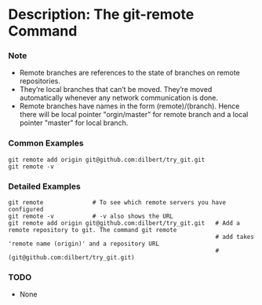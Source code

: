# Description: The git-remote Command

### Note
* Remote branches are references to the state of branches on remote repositories.
* They’re local branches that can’t be moved. They’re moved automatically whenever any network communication is done.
* Remote branches have names in the form (remote)/(branch).  Hence there will be local pointer "orgin/master" for remote
  branch and a local pointer "master" for local branch.

### Common Examples
```
git remot­e add origi­n git@g­ithub.com:­dilbert/tr­y_git.git
git remote -v
```

### Detailed Examples
```
git remote              # To see which remote servers you have configured
git remote -v           # -v also shows the URL
git remot­e add origi­n git@g­ithub.com:­dilbert/tr­y_git.git   # Add a remote repository to git. The command git remote
                                                           # add takes 'remote name (origin)' and a repository URL
                                                           # (git@github.com:dilbert/try_git.git)
```

### TODO
* None

